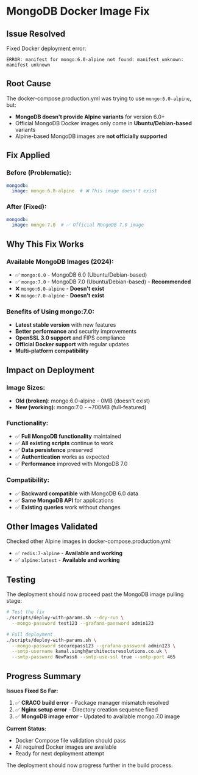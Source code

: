 # MongoDB Docker Image Fix

## Issue Resolved

Fixed Docker deployment error:
```
ERROR: manifest for mongo:6.0-alpine not found: manifest unknown: manifest unknown
```

## Root Cause

The docker-compose.production.yml was trying to use `mongo:6.0-alpine`, but:
- **MongoDB doesn't provide Alpine variants** for version 6.0+
- Official MongoDB Docker images only come in **Ubuntu/Debian-based** variants
- Alpine-based MongoDB images are **not officially supported**

## Fix Applied

### Before (Problematic):
```yaml
mongodb:
  image: mongo:6.0-alpine  # ❌ This image doesn't exist
```

### After (Fixed):
```yaml
mongodb:
  image: mongo:7.0  # ✅ Official MongoDB 7.0 image
```

## Why This Fix Works

### Available MongoDB Images (2024):
- ✅ `mongo:6.0` - MongoDB 6.0 (Ubuntu/Debian-based)
- ✅ `mongo:7.0` - MongoDB 7.0 (Ubuntu/Debian-based) - **Recommended**
- ❌ `mongo:6.0-alpine` - **Doesn't exist**
- ❌ `mongo:7.0-alpine` - **Doesn't exist**

### Benefits of Using mongo:7.0:
- **Latest stable version** with new features
- **Better performance** and security improvements
- **OpenSSL 3.0 support** and FIPS compliance
- **Official Docker support** with regular updates
- **Multi-platform compatibility**

## Impact on Deployment

### Image Sizes:
- **Old (broken)**: mongo:6.0-alpine - 0MB (doesn't exist)
- **New (working)**: mongo:7.0 - ~700MB (full-featured)

### Functionality:
- ✅ **Full MongoDB functionality** maintained
- ✅ **All existing scripts** continue to work
- ✅ **Data persistence** preserved
- ✅ **Authentication** works as expected
- ✅ **Performance** improved with MongoDB 7.0

### Compatibility:
- ✅ **Backward compatible** with MongoDB 6.0 data
- ✅ **Same MongoDB API** for applications
- ✅ **Existing queries** work without changes

## Other Images Validated

Checked other Alpine images in docker-compose.production.yml:
- ✅ `redis:7-alpine` - **Available and working**
- ✅ `alpine:latest` - **Available and working**

## Testing

The deployment should now proceed past the MongoDB image pulling stage:

```bash
# Test the fix
./scripts/deploy-with-params.sh --dry-run \
  --mongo-password test123 --grafana-password admin123

# Full deployment
./scripts/deploy-with-params.sh \
  --mongo-password securepass123 --grafana-password admin123 \
  --smtp-username kamal.singh@architecturesolutions.co.uk \
  --smtp-password NewPass6 --smtp-use-ssl true --smtp-port 465
```

## Progress Summary

**Issues Fixed So Far:**
1. ✅ **CRACO build error** - Package manager mismatch resolved
2. ✅ **Nginx setup error** - Directory creation sequence fixed
3. ✅ **MongoDB image error** - Updated to available mongo:7.0 image

**Current Status:**
- Docker Compose file validation should pass
- All required Docker images are available
- Ready for next deployment attempt

The deployment should now progress further in the build process.
